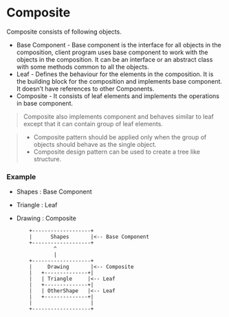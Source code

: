# Composite

Composite consists of following objects.

- Base Component - Base component is the interface for all objects in the composition, client program uses base component to work with the objects in the composition. It can be an interface or an abstract class with some methods common to all the objects.
- Leaf - Defines the behaviour for the elements in the composition. It is the building block for the composition and implements base component. It doesn’t have references to other Components.
- Composite - It consists of leaf elements and implements the operations in base component.
> Composite also implements component and behaves similar to leaf except that it can contain group of leaf elements.

> * Composite pattern should be applied only when the group of objects should behave as the single object.
>* Composite design pattern can be used to create a tree like structure.
### Example
* Shapes : Base Component
* Triangle : Leaf 
* Drawing : Composite

          +-------------------+
          |      Shapes       |<-- Base Component
          +-------------------+
                  ^
                  |
          +-------------------+
          |     Drawing       |<-- Composite
          |   +--------------+|
          |   | Triangle     |<-- Leaf
          |   +--------------+|
          |   | OtherShape   |<-- Leaf
          |   +--------------+|
          |                   |
          +-------------------+
